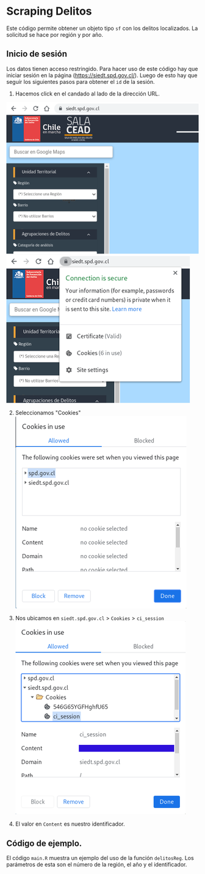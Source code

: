 # Scraping Delitos

Este código permite obtener un objeto tipo `sf` con los delitos localizados. La solicitud se hace por región y por año.

## Inicio de sesión

Los datos tienen acceso restringido. Para hacer uso de este código hay que iniciar sesión en la página (https://siedt.spd.gov.cl/). Luego de esto hay que seguír los siguientes pasos para obtener el `id` de la sesión.

1. Hacemos click en el candado al lado de la dirección URL.

![](Readme_img/home.png)
![](Readme_img/1.png)

2. Seleccionamos "Cookies"
![](Readme_img/2.png)

3. Nos ubicamos en `siedt.spd.gov.cl` > `Cookies` > `ci_session`
![](Readme_img/3.png)

4. El valor en `Content` es nuestro identificador.

## Código de ejemplo.
El código `main.R` muestra un ejemplo del uso de la función `delitosReg`. Los parámetros de esta son el número de la región, el año y el identificador.

